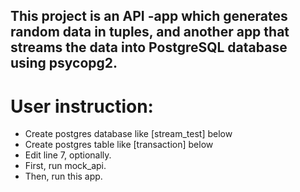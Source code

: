 ## This project is an API -app which generates random data in tuples, and another app that streams the data into PostgreSQL database using psycopg2. 

# User instruction:
- Create postgres database like [stream_test] below
- Create postgres table like [transaction] below 
- Edit line 7, optionally.
- First, run mock_api.  
- Then, run this app.
